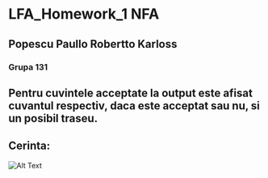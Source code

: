 # LFA_Homework_1 NFA
## Popescu Paullo Robertto Karloss
### Grupa 131
## Pentru cuvintele acceptate la output este afisat cuvantul respectiv, daca este acceptat sau nu, si un posibil traseu.
## Cerinta:
![Alt Text](https://raw.githubusercontent.com/crime-story/LFA_Homework_1/main/Cerinta.PNG)
